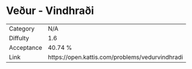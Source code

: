 # Veður - Vindhraði

<table>
    <tr>
        <td>Category</td>
        <td>N/A</td>
    </tr>
    <tr>
        <td>Diffulty</td>
        <td>1.6</td>
    </tr>
    <tr>
        <td>Acceptance</td>
        <td>40.74 %</td>
    </tr>
    <tr>
        <td>Link</td>
        <td>https://open.kattis.com/problems/vedurvindhradi</td>
    </tr>
</table>